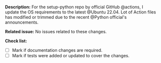 **Description:**
For the setup-python repo by official GitHub @actions, I update the OS requirements to the latest @Ubuntu 22.04. Lot of Action files has modified or trimmed due to the recent @Python official's announcements.

**Related issue:**
No issues related to these changes.

**Check list:**
- [ ] Mark if documentation changes are required.
- [ ] Mark if tests were added or updated to cover the changes.

